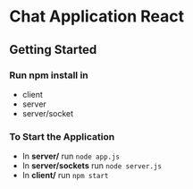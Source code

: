 # Chat Application React 

## Getting Started
### Run **npm install** in 
* client 
* server  
* server/socket 



### To Start the Application
* In **server/**  run
``
node app.js
``
* In **server/sockets** run
``
node server.js
``
* In **client/** run
``
npm start
``


